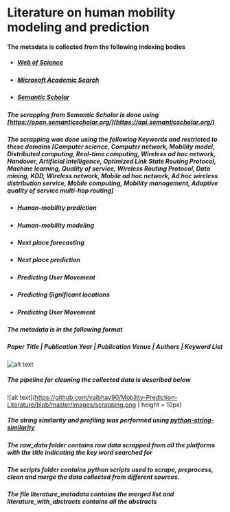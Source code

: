 # Literature on human mobility modeling and prediction


#### The metadata is collected from the following indexing bodies  
  - ##### [Web of Science](https://apps.webofknowledge.com/WOS_GeneralSearch_input.do?product=WOS&search_mode=GeneralSearch&SID=C5uHbS2XkmFRw4V47rb&preferencesSaved=)
  - ##### [Microsoft Academic Search](https://preview.academic.microsoft.com/home)
  - ##### [Semantic Scholar](https://www.semanticscholar.org/)

##### The scrapping from Semantic Scholar is done using [https://open.semanticscholar.org/](https://api.semanticscholar.org/)
##### The scrapping was done using the following Keywords and restricted to these domains [Computer science, Computer network, Mobility model, Distributed computing, Real-time computing, Wireless ad hoc network, Handover, Artificial intelligence, Optimized Link State Routing Protocol, Machine learning, Quality of service, Wireless Routing Protocol, Data mining, KDD, Wireless network, Mobile ad hoc network, Ad hoc wireless distribution service, Mobile computing, Mobility management, Adaptive quality of service multi-hop routing]
- ##### Human-mobility prediction
- ##### Human-mobility modeling
- ##### Next place forecasting
- ##### Next place prediction
- ##### Predicting User Movement
- ##### Predicting Significant locations
- ##### Predicting User Movement

##### The metadata is in the following format
##### Paper Title | Publication Year | Publication Venue | Authors | Keyword List
![alt text](https://github.com/vaibhav90/Mobility-Prediction-Literature/blob/master/images/met_data.jpg)


##### The pipeline for cleaning the collected data is described below
![alt text](https://github.com/vaibhav90/Mobility-Prediction-Literature/blob/master/images/scrapping.png | height = 10px)

##### The string similarity and profiling was performed using [python-string-similarity](https://github.com/luozhouyang/python-string-similarity)

##### The raw_data folder contains raw data scrapped from all the platforms with the title indicating the key word searched for

##### The scripts folder contains python scripts used to scrape, preprocess, clean and merge the data collected from different sources.

##### The file literature_metadata contains the merged list and literature_with_abstracts contains all the abstracts
